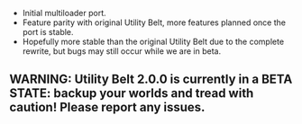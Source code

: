 - Initial multiloader port.
- Feature parity with original Utility Belt, more features planned once the port is stable.
- Hopefully more stable than the original Utility Belt due to the complete rewrite, but bugs may still occur while we are in beta.

## **WARNING**: Utility Belt 2.0.0 is currently in a **BETA STATE**: backup your worlds and tread with caution! Please report any issues.
